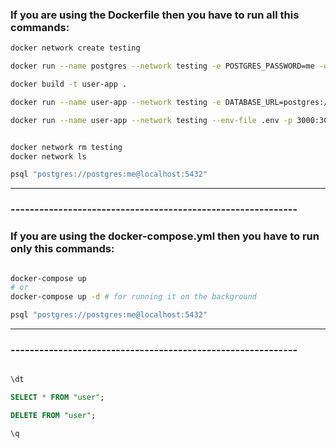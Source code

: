 ### If you are using the Dockerfile then you have to run all this commands:

```sh
docker network create testing

docker run --name postgres --network testing -e POSTGRES_PASSWORD=me -d -p 5432:5432 postgres 

docker build -t user-app .

docker run --name user-app --network testing -e DATABASE_URL=postgres://postgres:me@postgres:5432 -p 3000:3000 user-app # or

docker run --name user-app --network testing --env-file .env -p 3000:3000 user-app


docker network rm testing
docker network ls

psql "postgres://postgres:me@localhost:5432"

```

---

### ------------------------------------------------------------

### If you are using the docker-compose.yml then you have to run only this commands:

```sh

docker-compose up
# or
docker-compose up -d # for running it on the background

psql "postgres://postgres:me@localhost:5432"

```

---

### ------------------------------------------------------------

```sql

\dt

SELECT * FROM "user";

DELETE FROM "user";

\q

```